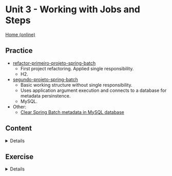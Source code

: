 # Unit 3 - Working with Jobs and Steps
[Home (online)](https://github.com/rudiantoni/learn-spring-batch)

## Practice
- [refactor-primeiro-projeto-spring-batch](practice/refactor-primeiro-projeto-spring-batch)
    - First project refactoring. Applied single responsibility.
    - H2.
- [segundo-projeto-spring-batch](practice/segundo-projeto-spring-batch)
    - Basic working structure without single responsibility.
    - Uses application argument execution and connects to a database for metadata persinstence.
    - MySQL.
- Other:
    - [Clear Spring Batch metadata in MySQL database](practice/limpar_metadados_springbatch.sql)

## Content

<details><summary>Details</summary>

- [ParImparJob](content/ParImparJob)
    - Basic tasklets structure boilerplate with no implementations.
- [PrimeiroJobSpringBatch](content/PrimeiroJobSpringBatch)
    - Basic working tasklets structure.

</details>

## Exercise

<details><summary>Details</summary>

- [T2-ConfiguracaoJob-Exercicio](exercise/T2-ConfiguracaoJob-Exercicio)
    - Exercise original project.
    - Objective: Find and fix the project settings errors until the project is running properly.
    - [T2-ConfiguracaoJob-Exercicio-Resposta](exercise/T2-ConfiguracaoJob-Exercicio-Resposta)
        - Exercise answer.
- [T3-ParImparJob](exercise/T3-ParImparJob)
    - Exercise original project.
    - Objective: Apply single responsibility in the code and make it work properly.
    - [T3-ParImparJob-Resposta](exercise/T3-ParImparJob-Resposta)
        - Exercise answer.
    - [T3-GabaritoParImparJob](exercise/T3-GabaritoParImparJob)
        - Exercise instructor answer.

</details>
